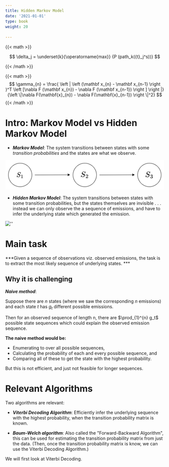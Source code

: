```yaml
---
title: Hidden Markov Model
date: '2021-01-01'
type: book
weight: 20

---
```

{{< math >}}

$$ \delta_j = \underset{k}{\operatorname{max}} {P (path_k({t}_j^s))} $$

{{< /math >}}

{{< math >}}
$$
\gamma_{n} = \frac{ \left | \left (\mathbf x_{n} - \mathbf x_{n-1} \right )^T \left [\nabla F (\mathbf x_{n}) - \nabla F (\mathbf x_{n-1}) \right ] \right |}{\left \|\nabla F(\mathbf{x}_{n}) - \nabla F(\mathbf{x}_{n-1}) \right \|^2}
$$
{{< /math >}}

# Intro: Markov Model vs Hidden Markov Model



* ***Markov Model***: The system transitions between states with some *transition probabilities* and the states are what we observe.

![""](hmm1.png)

* ***Hidden Markov Model***: The system transitions between states with some transition probabilities, but the states themselves are invisible . . . instead we can only observe the a sequence of emissions, and have to infer the underlying state which generated the emission.

![''](https://learn-nlp.netlify.app/assets/media/hmm2.png "caption")

# Main task

***Given a sequence of observations viz. observed emissions, the task is to extract the most likely sequence of underlying states. ***

## Why it is challenging

***Naive method***:  

Suppose there are  $n$ states (where we saw the corresponding $n$ emissions) and each state $t$ has $g_t$ different possible emissions.  

Then for an observed sequence of length n, there are $\prod_{1}^{n} g_t$ possible state sequences which could explain the observed emission sequence.  

**The naive method would be:** 

* Enumerating to over all possible sequences, 
* Calculating the probability of each and every possible sequence, and 
* Comparing all of these to get the state with the highest probability.

But this is not efficient, and just not feasible for longer sequences.

# Relevant Algorithms

Two algorithms are relevant:

* ***Viterbi Decoding Algorithm***: Efficiently infer the underlying sequence with the highest probability, when the transition probability matrix is known. 

* ***Baum-Welch algorithm***: Also called the "Forward-Backward Algorithm", this can be used for estimating the transition probability matrix from just the data. (Then, once the transition probability matrix is know, we can use the Viterbi Decoding Algorithm.)

We will first look at Viterbi Decoding.
